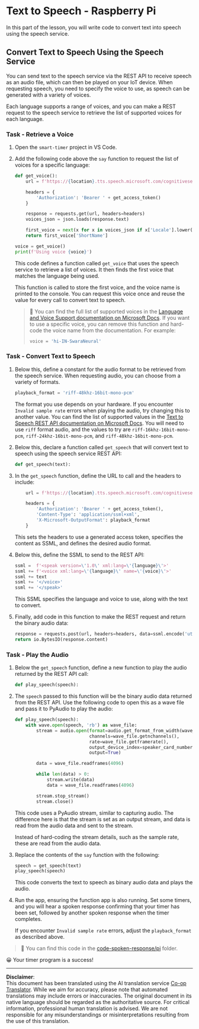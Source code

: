 <!--
CO_OP_TRANSLATOR_METADATA:
{
  "original_hash": "606f3af1c78e3741e48ce77c31cea626",
  "translation_date": "2025-08-28T19:20:19+00:00",
  "source_file": "6-consumer/lessons/3-spoken-feedback/pi-text-to-speech.md",
  "language_code": "en"
}
-->
# Text to Speech - Raspberry Pi

In this part of the lesson, you will write code to convert text into speech using the speech service.

## Convert Text to Speech Using the Speech Service

You can send text to the speech service via the REST API to receive speech as an audio file, which can then be played on your IoT device. When requesting speech, you need to specify the voice to use, as speech can be generated with a variety of voices.

Each language supports a range of voices, and you can make a REST request to the speech service to retrieve the list of supported voices for each language.

### Task - Retrieve a Voice

1. Open the `smart-timer` project in VS Code.

1. Add the following code above the `say` function to request the list of voices for a specific language:

    ```python
    def get_voice():
        url = f'https://{location}.tts.speech.microsoft.com/cognitiveservices/voices/list'
    
        headers = {
            'Authorization': 'Bearer ' + get_access_token()
        }
    
        response = requests.get(url, headers=headers)
        voices_json = json.loads(response.text)
    
        first_voice = next(x for x in voices_json if x['Locale'].lower() == language.lower() and x['VoiceType'] == 'Neural')
        return first_voice['ShortName']
    
    voice = get_voice()
    print(f'Using voice {voice}')
    ```

    This code defines a function called `get_voice` that uses the speech service to retrieve a list of voices. It then finds the first voice that matches the language being used.

    This function is called to store the first voice, and the voice name is printed to the console. You can request this voice once and reuse the value for every call to convert text to speech.

    > 💁 You can find the full list of supported voices in the [Language and Voice Support documentation on Microsoft Docs](https://docs.microsoft.com/azure/cognitive-services/speech-service/language-support?WT.mc_id=academic-17441-jabenn#text-to-speech). If you want to use a specific voice, you can remove this function and hard-code the voice name from the documentation. For example:
    >
    > ```python
    > voice = 'hi-IN-SwaraNeural'
    > ```

### Task - Convert Text to Speech

1. Below this, define a constant for the audio format to be retrieved from the speech service. When requesting audio, you can choose from a variety of formats.

    ```python
    playback_format = 'riff-48khz-16bit-mono-pcm'
    ```

    The format you use depends on your hardware. If you encounter `Invalid sample rate` errors when playing the audio, try changing this to another value. You can find the list of supported values in the [Text to Speech REST API documentation on Microsoft Docs](https://docs.microsoft.com/azure/cognitive-services/speech-service/rest-text-to-speech?WT.mc_id=academic-17441-jabenn#audio-outputs). You will need to use `riff` format audio, and the values to try are `riff-16khz-16bit-mono-pcm`, `riff-24khz-16bit-mono-pcm`, and `riff-48khz-16bit-mono-pcm`.

1. Below this, declare a function called `get_speech` that will convert text to speech using the speech service REST API:

    ```python
    def get_speech(text):
    ```

1. In the `get_speech` function, define the URL to call and the headers to include:

    ```python
        url = f'https://{location}.tts.speech.microsoft.com/cognitiveservices/v1'
    
        headers = {
            'Authorization': 'Bearer ' + get_access_token(),
            'Content-Type': 'application/ssml+xml',
            'X-Microsoft-OutputFormat': playback_format
        }
    ```

    This sets the headers to use a generated access token, specifies the content as SSML, and defines the desired audio format.

1. Below this, define the SSML to send to the REST API:

    ```python
    ssml =  f'<speak version=\'1.0\' xml:lang=\'{language}\'>'
    ssml += f'<voice xml:lang=\'{language}\' name=\'{voice}\'>'
    ssml += text
    ssml += '</voice>'
    ssml += '</speak>'
    ```

    This SSML specifies the language and voice to use, along with the text to convert.

1. Finally, add code in this function to make the REST request and return the binary audio data:

    ```python
    response = requests.post(url, headers=headers, data=ssml.encode('utf-8'))
    return io.BytesIO(response.content)
    ```

### Task - Play the Audio

1. Below the `get_speech` function, define a new function to play the audio returned by the REST API call:

    ```python
    def play_speech(speech):
    ```

1. The `speech` passed to this function will be the binary audio data returned from the REST API. Use the following code to open this as a wave file and pass it to PyAudio to play the audio:

    ```python
    def play_speech(speech):
        with wave.open(speech, 'rb') as wave_file:
            stream = audio.open(format=audio.get_format_from_width(wave_file.getsampwidth()),
                                channels=wave_file.getnchannels(),
                                rate=wave_file.getframerate(),
                                output_device_index=speaker_card_number,
                                output=True)

            data = wave_file.readframes(4096)

            while len(data) > 0:
                stream.write(data)
                data = wave_file.readframes(4096)

            stream.stop_stream()
            stream.close()
    ```

    This code uses a PyAudio stream, similar to capturing audio. The difference here is that the stream is set as an output stream, and data is read from the audio data and sent to the stream.

    Instead of hard-coding the stream details, such as the sample rate, these are read from the audio data.

1. Replace the contents of the `say` function with the following:

    ```python
    speech = get_speech(text)
    play_speech(speech)
    ```

    This code converts the text to speech as binary audio data and plays the audio.

1. Run the app, ensuring the function app is also running. Set some timers, and you will hear a spoken response confirming that your timer has been set, followed by another spoken response when the timer completes.

    If you encounter `Invalid sample rate` errors, adjust the `playback_format` as described above.

> 💁 You can find this code in the [code-spoken-response/pi](../../../../../6-consumer/lessons/3-spoken-feedback/code-spoken-response/pi) folder.

😀 Your timer program is a success!

---

**Disclaimer**:  
This document has been translated using the AI translation service [Co-op Translator](https://github.com/Azure/co-op-translator). While we aim for accuracy, please note that automated translations may include errors or inaccuracies. The original document in its native language should be regarded as the authoritative source. For critical information, professional human translation is advised. We are not responsible for any misunderstandings or misinterpretations resulting from the use of this translation.